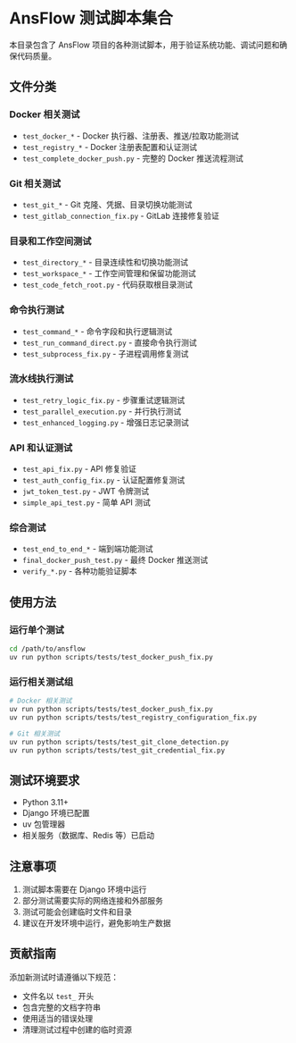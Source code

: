 # AnsFlow 测试脚本集合

本目录包含了 AnsFlow 项目的各种测试脚本，用于验证系统功能、调试问题和确保代码质量。

## 文件分类

### Docker 相关测试
- `test_docker_*` - Docker 执行器、注册表、推送/拉取功能测试
- `test_registry_*` - Docker 注册表配置和认证测试
- `test_complete_docker_push.py` - 完整的 Docker 推送流程测试

### Git 相关测试
- `test_git_*` - Git 克隆、凭据、目录切换功能测试
- `test_gitlab_connection_fix.py` - GitLab 连接修复验证

### 目录和工作空间测试
- `test_directory_*` - 目录连续性和切换功能测试
- `test_workspace_*` - 工作空间管理和保留功能测试
- `test_code_fetch_root.py` - 代码获取根目录测试

### 命令执行测试
- `test_command_*` - 命令字段和执行逻辑测试
- `test_run_command_direct.py` - 直接命令执行测试
- `test_subprocess_fix.py` - 子进程调用修复测试

### 流水线执行测试
- `test_retry_logic_fix.py` - 步骤重试逻辑测试
- `test_parallel_execution.py` - 并行执行测试
- `test_enhanced_logging.py` - 增强日志记录测试

### API 和认证测试
- `test_api_fix.py` - API 修复验证
- `test_auth_config_fix.py` - 认证配置修复测试
- `jwt_token_test.py` - JWT 令牌测试
- `simple_api_test.py` - 简单 API 测试

### 综合测试
- `test_end_to_end_*` - 端到端功能测试
- `final_docker_push_test.py` - 最终 Docker 推送测试
- `verify_*.py` - 各种功能验证脚本

## 使用方法

### 运行单个测试
```bash
cd /path/to/ansflow
uv run python scripts/tests/test_docker_push_fix.py
```

### 运行相关测试组
```bash
# Docker 相关测试
uv run python scripts/tests/test_docker_push_fix.py
uv run python scripts/tests/test_registry_configuration_fix.py

# Git 相关测试
uv run python scripts/tests/test_git_clone_detection.py
uv run python scripts/tests/test_git_credential_fix.py
```

## 测试环境要求

- Python 3.11+
- Django 环境已配置
- uv 包管理器
- 相关服务（数据库、Redis 等）已启动

## 注意事项

1. 测试脚本需要在 Django 环境中运行
2. 部分测试需要实际的网络连接和外部服务
3. 测试可能会创建临时文件和目录
4. 建议在开发环境中运行，避免影响生产数据

## 贡献指南

添加新测试时请遵循以下规范：
- 文件名以 `test_` 开头
- 包含完整的文档字符串
- 使用适当的错误处理
- 清理测试过程中创建的临时资源

